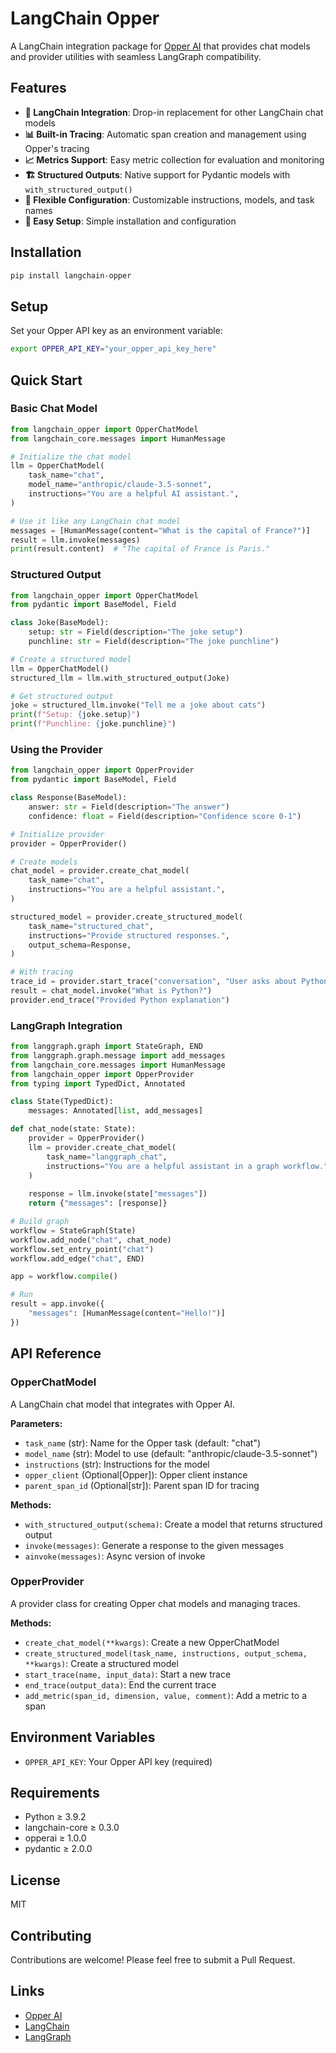 # LangChain Opper

A LangChain integration package for [Opper AI](https://opper.ai) that provides chat models and provider utilities with seamless LangGraph compatibility.

## Features

- **🔗 LangChain Integration**: Drop-in replacement for other LangChain chat models
- **📊 Built-in Tracing**: Automatic span creation and management using Opper's tracing
- **📈 Metrics Support**: Easy metric collection for evaluation and monitoring
- **🏗️ Structured Outputs**: Native support for Pydantic models with `with_structured_output()`
- **🔧 Flexible Configuration**: Customizable instructions, models, and task names
- **🚀 Easy Setup**: Simple installation and configuration

## Installation

```bash
pip install langchain-opper
```

## Setup

Set your Opper API key as an environment variable:

```bash
export OPPER_API_KEY="your_opper_api_key_here"
```

## Quick Start

### Basic Chat Model

```python
from langchain_opper import OpperChatModel
from langchain_core.messages import HumanMessage

# Initialize the chat model
llm = OpperChatModel(
    task_name="chat",
    model_name="anthropic/claude-3.5-sonnet",
    instructions="You are a helpful AI assistant.",
)

# Use it like any LangChain chat model
messages = [HumanMessage(content="What is the capital of France?")]
result = llm.invoke(messages)
print(result.content)  # "The capital of France is Paris."
```

### Structured Output

```python
from langchain_opper import OpperChatModel
from pydantic import BaseModel, Field

class Joke(BaseModel):
    setup: str = Field(description="The joke setup")
    punchline: str = Field(description="The joke punchline")

# Create a structured model
llm = OpperChatModel()
structured_llm = llm.with_structured_output(Joke)

# Get structured output
joke = structured_llm.invoke("Tell me a joke about cats")
print(f"Setup: {joke.setup}")
print(f"Punchline: {joke.punchline}")
```

### Using the Provider

```python
from langchain_opper import OpperProvider
from pydantic import BaseModel, Field

class Response(BaseModel):
    answer: str = Field(description="The answer")
    confidence: float = Field(description="Confidence score 0-1")

# Initialize provider
provider = OpperProvider()

# Create models
chat_model = provider.create_chat_model(
    task_name="chat",
    instructions="You are a helpful assistant.",
)

structured_model = provider.create_structured_model(
    task_name="structured_chat",
    instructions="Provide structured responses.",
    output_schema=Response,
)

# With tracing
trace_id = provider.start_trace("conversation", "User asks about Python")
result = chat_model.invoke("What is Python?")
provider.end_trace("Provided Python explanation")
```

### LangGraph Integration

```python
from langgraph.graph import StateGraph, END
from langgraph.graph.message import add_messages
from langchain_core.messages import HumanMessage
from langchain_opper import OpperProvider
from typing import TypedDict, Annotated

class State(TypedDict):
    messages: Annotated[list, add_messages]

def chat_node(state: State):
    provider = OpperProvider()
    llm = provider.create_chat_model(
        task_name="langgraph_chat",
        instructions="You are a helpful assistant in a graph workflow.",
    )
    
    response = llm.invoke(state["messages"])
    return {"messages": [response]}

# Build graph
workflow = StateGraph(State)
workflow.add_node("chat", chat_node)
workflow.set_entry_point("chat")
workflow.add_edge("chat", END)

app = workflow.compile()

# Run
result = app.invoke({
    "messages": [HumanMessage(content="Hello!")]
})
```

## API Reference

### OpperChatModel

A LangChain chat model that integrates with Opper AI.

**Parameters:**
- `task_name` (str): Name for the Opper task (default: "chat")
- `model_name` (str): Model to use (default: "anthropic/claude-3.5-sonnet")
- `instructions` (str): Instructions for the model
- `opper_client` (Optional[Opper]): Opper client instance
- `parent_span_id` (Optional[str]): Parent span ID for tracing

**Methods:**
- `with_structured_output(schema)`: Create a model that returns structured output
- `invoke(messages)`: Generate a response to the given messages
- `ainvoke(messages)`: Async version of invoke

### OpperProvider

A provider class for creating Opper chat models and managing traces.

**Methods:**
- `create_chat_model(**kwargs)`: Create a new OpperChatModel
- `create_structured_model(task_name, instructions, output_schema, **kwargs)`: Create a structured model
- `start_trace(name, input_data)`: Start a new trace
- `end_trace(output_data)`: End the current trace
- `add_metric(span_id, dimension, value, comment)`: Add a metric to a span

## Environment Variables

- `OPPER_API_KEY`: Your Opper API key (required)

## Requirements

- Python ≥ 3.9.2
- langchain-core ≥ 0.3.0
- opperai ≥ 1.0.0
- pydantic ≥ 2.0.0

## License

MIT

## Contributing

Contributions are welcome! Please feel free to submit a Pull Request.

## Links

- [Opper AI](https://opper.ai)
- [LangChain](https://langchain.com)
- [LangGraph](https://langchain-ai.github.io/langgraph/)